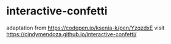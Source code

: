 # interactive-confetti
adaptation from https://codepen.io/ksenia-k/pen/YzqzdxE
visit https://cindymendoza.github.io/interactive-confetti/
